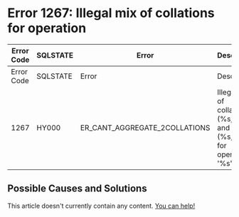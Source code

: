 
# Error 1267: Illegal mix of collations for operation


| Error Code | SQLSTATE | Error | Description |
| --- | --- | --- | --- |
| Error Code | SQLSTATE | Error | Description |
| 1267 | HY000 | ER_CANT_AGGREGATE_2COLLATIONS | Illegal mix of collations (%s,%s) and (%s,%s) for operation '%s' |




## Possible Causes and Solutions


This article doesn't currently contain any content. [You can help!](/kb/en/writing-and-editing-knowledge-base-articles/)

